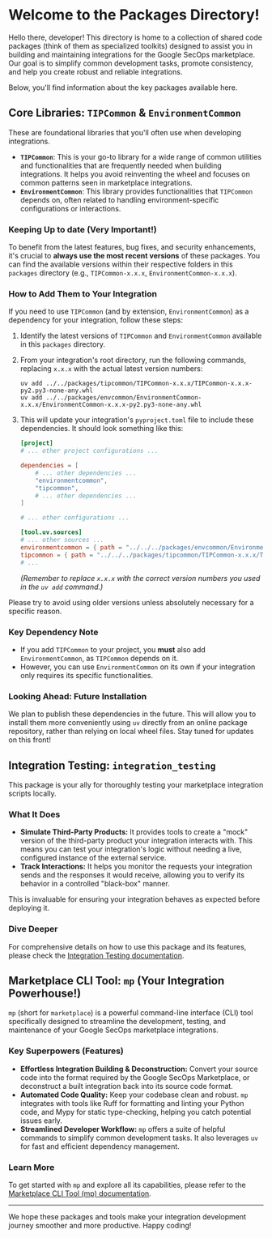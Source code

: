 # Welcome to the Packages Directory!

Hello there, developer! This directory is home to a collection of shared code packages (think of them as specialized
toolkits) designed to assist you in building and maintaining integrations for the Google SecOps marketplace. Our goal is
to simplify common development tasks, promote consistency, and help you create robust and reliable integrations.

Below, you'll find information about the key packages available here.

## Core Libraries: `TIPCommon` & `EnvironmentCommon`

These are foundational libraries that you'll often use when developing integrations.

* **`TIPCommon`**: This is your go-to library for a wide range of common utilities and functionalities that are
  frequently needed when building integrations. It helps you avoid reinventing the wheel and focuses on common patterns
  seen in marketplace integrations.
* **`EnvironmentCommon`**: This library provides functionalities that `TIPCommon` depends on, often related to handling
  environment-specific configurations or interactions.

### Keeping Up to date (Very Important!)

To benefit from the latest features, bug fixes, and security enhancements, it's crucial to **always use the most recent
versions** of these packages. You can find the available versions within their respective folders in this `packages`
directory (e.g., `TIPCommon-x.x.x`, `EnvironmentCommon-x.x.x`).

### How to Add Them to Your Integration

If you need to use `TIPCommon` (and by extension, `EnvironmentCommon`) as a dependency for your integration, follow
these steps:

1. Identify the latest versions of `TIPCommon` and `EnvironmentCommon` available in this `packages` directory.
2. From your integration's root directory, run the following commands, replacing `x.x.x` with the actual latest version
   numbers:

   ```shell
   uv add ../../packages/tipcommon/TIPCommon-x.x.x/TIPCommon-x.x.x-py2.py3-none-any.whl
   uv add ../../packages/envcommon/EnvironmentCommon-x.x.x/EnvironmentCommon-x.x.x-py2.py3-none-any.whl
   ```

3. This will update your integration's `pyproject.toml` file to include these dependencies. It should look something
   like this:

   ```toml
   [project]
   # ... other project configurations ...

   dependencies = [
       # ... other dependencies ...
       "environmentcommon",
       "tipcommon",
       # ... other dependencies ...
   ]

   # ... other configurations ...

   [tool.uv.sources]
   # ... other sources ...
   environmentcommon = { path = "../../../packages/envcommon/EnvironmentCommon-x.x.x/EnvironmentCommon-x.x.x-py2.py3-none-any.whl" }
   tipcommon = { path = "../../../packages/tipcommon/TIPCommon-x.x.x/TIPCommon-x.x.x-py2.py3-none-any.whl" }
   # ...
   ```
   *(Remember to replace `x.x.x` with the correct version numbers you used in the `uv add` command.)*

Please try to avoid using older versions unless absolutely necessary for a specific reason.

### Key Dependency Note

* If you add `TIPCommon` to your project, you **must** also add `EnvironmentCommon`, as `TIPCommon` depends on it.
* However, you can use `EnvironmentCommon` on its own if your integration only requires its specific functionalities.

### Looking Ahead: Future Installation

We plan to publish these dependencies in the future. This will allow you to install them more conveniently using `uv`
directly from an online package repository, rather than relying on local wheel files. Stay tuned for updates on this
front!

## Integration Testing: `integration_testing`

This package is your ally for thoroughly testing your marketplace integration scripts locally.

### What It Does

* **Simulate Third-Party Products:** It provides tools to create a "mock" version of the third-party product your
  integration interacts with. This means you can test your integration's logic without needing a live, configured
  instance of the external service.
* **Track Interactions:** It helps you monitor the requests your integration sends and the responses it would receive,
  allowing you to verify its behavior in a controlled "black-box" manner.

This is invaluable for ensuring your integration behaves as expected before deploying it.

### Dive Deeper

For comprehensive details on how to use this package and its features, please check
the [Integration Testing documentation](./integration_testing/README.md).

## Marketplace CLI Tool: `mp` (Your Integration Powerhouse!)

`mp` (short for `marketplace`) is a powerful command-line interface (CLI) tool specifically designed to streamline the
development, testing, and maintenance of your Google SecOps marketplace integrations.

### Key Superpowers (Features)

* **Effortless Integration Building & Deconstruction:** Convert your source code into the format required by the Google
  SecOps Marketplace, or deconstruct a built integration back into its source code format.
* **Automated Code Quality:** Keep your codebase clean and robust. `mp` integrates with tools like Ruff for formatting
  and linting your Python code, and Mypy for static type-checking, helping you catch potential issues early.
* **Streamlined Developer Workflow:** `mp` offers a suite of helpful commands to simplify common development tasks. It
  also leverages `uv` for fast and efficient dependency management.

### Learn More

To get started with `mp` and explore all its capabilities, please refer to
the [Marketplace CLI Tool (mp) documentation](./mp/README.md).

---

We hope these packages and tools make your integration development journey smoother and more productive. Happy coding!
